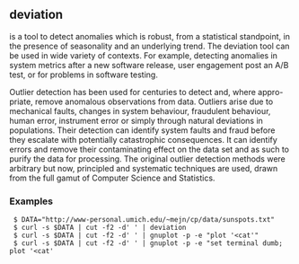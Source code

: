 ## deviation

is a tool to detect anomalies which is robust, from a statistical standpoint,
in the presence of seasonality and an underlying trend. The deviation tool can
be used in wide variety of contexts. For example, detecting anomalies in system
metrics after a new software release, user engagement post an A/B test, or for
problems in software testing.

Outlier detection has been used for centuries to detect and, where appro-
priate, remove anomalous observations from data. Outliers arise due to
mechanical faults, changes in system behaviour, fraudulent behaviour, human
error, instrument error or simply through  natural  deviations  in
populations. Their detection can identify system faults and fraud before
they escalate with potentially catastrophic consequences. It can identify
errors and remove their contaminating effect on the data set and as such to
purify the data for processing. The original outlier detection methods were
arbitrary but now, principled and systematic techniques are used, drawn from
the full gamut of Computer Science and Statistics.

### Examples
```
 $ DATA="http://www-personal.umich.edu/~mejn/cp/data/sunspots.txt"
 $ curl -s $DATA | cut -f2 -d' ' | deviation
 $ curl -s $DATA | cut -f2 -d' ' | gnuplot -p -e "plot '<cat'"
 $ curl -s $DATA | cut -f2 -d' ' | gnuplot -p -e "set terminal dumb; plot '<cat'
```
